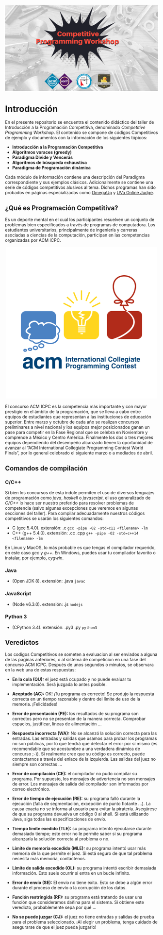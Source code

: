 ![](https://github.com/NinoRataDeCMasMas/Competitive-Programming-Workshop/blob/master/images/CompetitiveProgrammingWorkshop.png)

# Introducción
En el presente repositorio se encuentra el contenido didáctico del taller de Introducción a la Programación Competitiva, denominado _Competitive Programming Workshop_. El contenido se compone de códigos Competitivos de ejemplo y documentos con la información de los siguientes tópicos:

*   __Introducción a la Programación Competitiva__
*   __Algoritmos voraces (greedy)__
*   __Paradigma Divide y Vencerás__
*   __Algoritmos de búsqueda exhaustiva__
*   __Paradigma de Programación dinámica__

Cada módulo de información contiene una descripción del Paradigma correspondiente y sus ejemplos clásicos. Adicionalmente se contiene una serie de códigos competitivos alusivos al tema. Dichos programas han sido probados en páginas especializadas como [OmegaUp](https://omegaup.com/) y [UVa Online Judge](https://uva.onlinejudge.org/).

## ¿Qué es Programación Competitiva?

Es un deporte mental en el cual los participantes resuelven un conjunto de problemas bien especificados a través de programas de computadora. Los estudiantes universitarios, principalmente de ingeniería y carreras asociadas a ciencias de la computación, participan en las competencias organizadas por ACM ICPC.

<p align="center">
  <img src="https://github.com/NinoRataDeCMasMas/Competitive-Programming-Workshop/blob/master/images/icpcLogo.png">
</p>

El concurso ACM ICPC es la competencia más importante y con mayor prestigio en el ámbito de la programación, que se lleva a cabo entre equipos de estudiantes que representan a las instituciones de educación superior. Entre marzo y octubre de cada año se realizan concursos preliminares a nivel nacional y los equipos mejor posicionados ganan un pase para competir en la Fase Regional que se celebra en Noviembre y comprende a México y Centro América. Finalmente los dos o tres mejores equipos dependiendo del desempeño alcanzado tienen la oportunidad de avanzar al “ACM International Collegiate Programming Contest World Finals”, por lo general celebrado el siguiente marzo o a mediados de abril.

## Comandos de compilación
### C/C++

Si bien los concursos de esta índole permiten el uso de diversos lenguajes de programación como _java_, _haskell_ o _javascript_, el uso generalizado de _C/C++_ lo hace ser nuestro preferido para resolver problemas de competencia (salvo algunas excepciones que veremos en algunas secciones del taller). Para compilar adecuadamente nuestros códigos competitivos se usarán los siguientes comandos:

*   C (gcc 5.4.0). extensión: .c ```gcc -pipe -O2 -std=c11 <filename> -lm ```
*   C++ (g++ 5.4.0). extensión: .cc .cpp ```g++ -pipe -O2 -std=c++14 <filename> -lm ```

En Linux y MacOS, lo más probable es que tengas el compilador requerido, en este caso _gcc_ y _g++_. En Windows, puedes usar tu compilador favorito o instalar, por ejemplo, _cygwin_.

### Java
*   (Open JDK 8). extensión: .java ```javac ```

### JavaScript
*   (Node v6.3.0). extensión: .js ```nodejs ```
 
### Python 3
*   (CPython 3.4). extensión: .py3 .py ```python3 ```

## Veredictos

Los codigos Competitivos se someten a evaluacion al ser enviados a alguna de las paginas anteriores, o al sistema de competicion en una fase del concurso ACM ICPC. Después de unos segundos o minutos, se observara en la web una de estas respuestas:

*   __En la cola (QU):__ el juez está ocupado y no puede evaluar tu implementación. Será juzgada lo antes posible.

*   __Aceptado (AC):__ OK! ¡Tu programa es correcto! Se produjo la respuesta correcta en un tiempo razonable y dentro del límite de uso de la memoria. ¡Felicidades!

*   __Error de presentación (PE):__ los resultados de su programa son correctos pero no se presentan de la manera correcta. Comprobar espacios, justificar, líneas de alimentación ...

*   __Respuesta incorrecta (WA):__ No se alcanzó la solución correcta para las entradas. Las entradas y salidas que usamos para probar los programas no son públicas, por lo que tendrá que detectar el error por sí mismo (es recomendable que se acostumbre a una verdadera dinámica de concurso ;-)). Si realmente cree que su código es correcto, puede contactarnos a través del enlace de la izquierda. Las salidas del juez no siempre son correctas ...

*   __Error de compilación (CE):__ el compilador no pudo compilar su programa. Por supuesto, los mensajes de advertencia no son mensajes de error. Los mensajes de salida del compilador son informados por correo electrónico.

*   __Error de tiempo de ejecución (RE):__ su programa falló durante la ejecución (falla de segmentación, excepción de punto flotante ...). La causa exacta no se informa al usuario para evitar la piratería. Asegúrese de que su programa devuelva un código 0 al shell. Si está utilizando Java, siga todas las especificaciones de envío.

*   __Tiempo límite exedido (TLE):__ su programa intentó ejecutarse durante demasiado tiempo; este error no le permite saber si su programa alcanzaría la solución correcta al problema o no.

*   __Límite de memoria excedido (MLE):__ su programa intentó usar más memoria de la que permite el juez. Si está seguro de que tal problema necesita más memoria, contáctenos.

*   __Límite de salida excedido (OL):__ su programa intentó escribir demasiada información. Esto suele ocurrir si entra en un bucle infinito.

*   __Error de envío (SE):__ El envío no tiene éxito. Esto se debe a algún error durante el proceso de envío o la corrupción de los datos.

*   __Función restringida (RF):__ su programa está tratando de usar una función que consideramos dañina para el sistema. Si obtiene este veredicto, probablemente sepa por qué ...

*   __No se puede juzgar (CJ):__ el juez no tiene entradas y salidas de prueba para el problema seleccionado. ¡Al elegir un problema, tenga cuidado de asegurarse de que el juez pueda juzgarlo!
